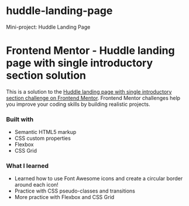 # huddle-landing-page
Mini-project: Huddle Landing Page

# Frontend Mentor - Huddle landing page with single introductory section solution

This is a solution to the [Huddle landing page with single introductory section challenge on Frontend Mentor](https://www.frontendmentor.io/challenges/huddle-landing-page-with-a-single-introductory-section-B_2Wvxgi0). Frontend Mentor challenges help you improve your coding skills by building realistic projects. 

### Built with

- Semantic HTML5 markup
- CSS custom properties
- Flexbox
- CSS Grid

### What I learned
- Learned how to use Font Awesome icons and create a circular border around each icon!
- Practice with CSS pseudo-classes and transitions
- More practice with Flexbox and CSS Grid
